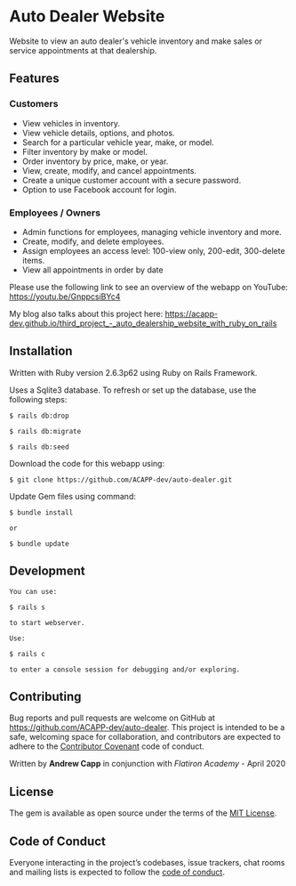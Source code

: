 # Auto Dealer Website

Website to view an auto dealer's vehicle inventory and make sales or service appointments at that dealership.

## Features

### Customers
<ul>
    <li>View vehicles in inventory.</li>
    <li>View vehicle details, options, and photos.</li>
    <li>Search for a particular vehicle year, make, or model.</li>
    <li>Filter inventory by make or model.</li>
    <li>Order inventory by price, make, or year.</li>
    <li>View, create, modify, and cancel appointments.</li>
    <li>Create a unique customer account with a secure password.</li>
    <li>Option to use Facebook account for login.</li>
</ul>

### Employees / Owners
<ul>
    <li>Admin functions for employees, managing vehicle inventory and more.</li>
    <li>Create, modify, and delete employees.</li>
    <li>Assign employees an access level: 100-view only, 200-edit, 300-delete items.</li>
    <li>View all appointments in order by date</li>
</ul>

Please use the following link to see an overview of the webapp on YouTube: https://youtu.be/GnppcsiBYc4

My blog also talks about this project here: https://acapp-dev.github.io/third_project_-_auto_dealership_website_with_ruby_on_rails

## Installation

Written with Ruby version 2.6.3p62 using Ruby on Rails Framework.

Uses a Sqlite3 database.  To refresh or set up the database, use the following steps:

    $ rails db:drop

    $ rails db:migrate

    $ rails db:seed


Download the code for this webapp using:

    $ git clone https://github.com/ACAPP-dev/auto-dealer.git

Update Gem files using command:

    $ bundle install 
    
    or
    
    $ bundle update

## Development

    You can use:
    
    $ rails s
            
    to start webserver.
    
    Use:

    $ rails c

    to enter a console session for debugging and/or exploring.

## Contributing

Bug reports and pull requests are welcome on GitHub at https://github.com/ACAPP-dev/auto-dealer. This project is intended to be a safe, welcoming space for collaboration, and contributors are expected to adhere to the [Contributor Covenant](http://contributor-covenant.org) code of conduct.

Written by **Andrew Capp** in conjunction with _Flatiron Academy_ - April 2020

## License

The gem is available as open source under the terms of the [MIT License](https://opensource.org/licenses/MIT).

## Code of Conduct

Everyone interacting in the project’s codebases, issue trackers, chat rooms and mailing lists is expected to follow the [code of conduct](https://github.com/ACAPP-dev/auto-dealer/blob/master/CODE_OF_CONDUCT.md).